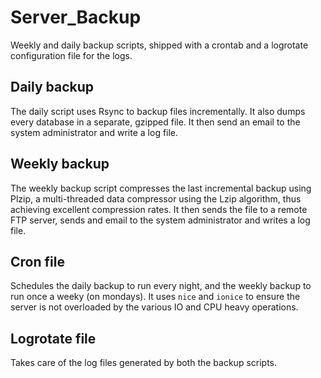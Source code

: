 # Server_Backup
Weekly and daily backup scripts, shipped with a crontab and a logrotate configuration file for the logs.

## Daily backup
The daily script uses Rsync to backup files incrementally.
It also dumps every database in a separate, gzipped file.
It then send an email to the system administrator and write a log file.

## Weekly backup
The weekly backup script compresses the last incremental backup using
Plzip, a multi-threaded data compressor using the Lzip algorithm, thus
achieving excellent compression rates.
It then sends the file to a remote FTP server, sends and email to the
system administrator and writes a log file.

## Cron file
Schedules the daily backup to run every night, and the weekly backup
to run once a weeky (on mondays). It uses `nice` and `ionice` to ensure
the server is not overloaded by the various IO and CPU heavy operations.

## Logrotate file
Takes care of the log files generated by both the backup scripts.
